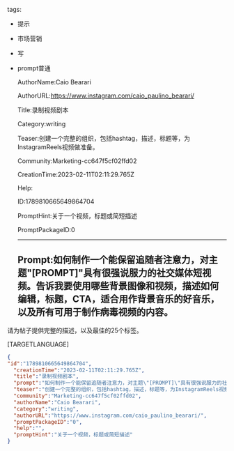   tags: 
- 提示
- 市场营销
- 写
- prompt普通

  AuthorName:Caio Bearari

  AuthorURL:https://www.instagram.com/caio_paulino_bearari/

  Title:录制视频剧本

  Category:writing

  Teaser:创建一个完整的组织，包括hashtag，描述，标题等，为InstagramReels视频做准备。

  Community:Marketing-cc647f5cf02ffd02

  CreationTime:2023-02-11T02:11:29.765Z

  Help:

  ID:1789810665649864704

  PromptHint:关于一个视频，标题或简短描述

  PromptPackageID:0

  ---

  ## Prompt:如何制作一个能保留追随者注意力，对主题"[PROMPT]"具有很强说服力的社交媒体短视频。告诉我要使用哪些背景图像和视频，描述如何编辑，标题，CTA，适合用作背景音乐的好音乐，以及所有可用于制作病毒视频的内容。

请为帖子提供完整的描述，以及最佳的25个标签。

[TARGETLANGUAGE]

  ```json
  {
  "id":"1789810665649864704",
    "creationTime":"2023-02-11T02:11:29.765Z",
    "title":"录制视频剧本",
    "prompt":"如何制作一个能保留追随者注意力，对主题\"[PROMPT]\"具有很强说服力的社交媒体短视频。告诉我要使用哪些背景图像和视频，描述如何编辑，标题，CTA，适合用作背景音乐的好音乐，以及所有可用于制作病毒视频的内容。\n\n请为帖子提供完整的描述，以及最佳的25个标签。\n\n[TARGETLANGUAGE]",
    "teaser":"创建一个完整的组织，包括hashtag，描述，标题等，为InstagramReels视频做准备。",
    "community":"Marketing-cc647f5cf02ffd02",
    "authorName":"Caio Bearari",
    "category":"writing",
    "authorURL":"https://www.instagram.com/caio_paulino_bearari/",
    "promptPackageID":"0",
    "help":"",
    "promptHint":"关于一个视频，标题或简短描述"
  }
  ```
